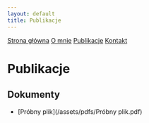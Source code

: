```yaml
---
layout: default
title: Publikacje
---
```

<div id="myMenu">
  <a href="/" class="menu-option">Strona główna</a>
  <a href="/about" class="menu-option">O mnie</a>
  <a href="/publications" class="menu-option">Publikacje</a>
  <a href="/contact" class="menu-option">Kontakt</a>
</div>

# Publikacje

## Dokumenty
- [Próbny plik](/assets/pdfs/Próbny plik.pdf)
